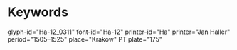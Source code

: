 # Keywords
glyph-id="Ha-12_0311"
font-id="Ha-12"
printer-id="Ha"
printer="Jan Haller"
period="1505–1525"
place="Kraków"
PT plate="175"
